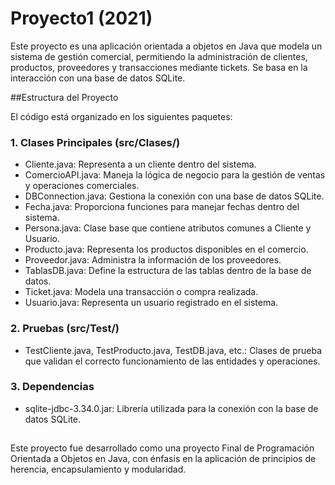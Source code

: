 # Proyecto1 (2021)

Este proyecto es una aplicación orientada a objetos en Java que modela un sistema de gestión comercial, permitiendo la administración de clientes, productos, proveedores y transacciones mediante tickets. 
Se basa en la interacción con una base de datos SQLite.

##Estructura del Proyecto

El código está organizado en los siguientes paquetes:

### 1. Clases Principales (src/Clases/)

- Cliente.java: Representa a un cliente dentro del sistema.
- ComercioAPI.java: Maneja la lógica de negocio para la gestión de ventas y operaciones comerciales.
- DBConnection.java: Gestiona la conexión con una base de datos SQLite.
- Fecha.java: Proporciona funciones para manejar fechas dentro del sistema.
- Persona.java: Clase base que contiene atributos comunes a Cliente y Usuario.
- Producto.java: Representa los productos disponibles en el comercio.
- Proveedor.java: Administra la información de los proveedores.
- TablasDB.java: Define la estructura de las tablas dentro de la base de datos.
- Ticket.java: Modela una transacción o compra realizada.
- Usuario.java: Representa un usuario registrado en el sistema.

### 2. Pruebas (src/Test/)

- TestCliente.java, TestProducto.java, TestDB.java, etc.: Clases de prueba que validan el correcto funcionamiento de las entidades y operaciones.

### 3. Dependencias

- sqlite-jdbc-3.34.0.jar: Librería utilizada para la conexión con la base de datos SQLite.

##

Este proyecto fue desarrollado como una proyecto Final de Programación Orientada a Objetos en Java, con énfasis en la aplicación de principios de herencia, encapsulamiento y modularidad.
